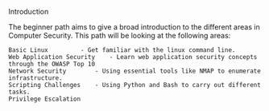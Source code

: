 Introduction

The beginner path aims to give a broad introduction to the different areas in Computer Security. This path will be looking at the following areas:

    Basic Linux 		- Get familiar with the linux command line.
    Web Application Security 	- Learn web application security concepts through the OWASP Top 10
    Network Security 		- Using essential tools like NMAP to enumerate infrastructure.
    Scripting Challenges 	- Using Python and Bash to carry out different tasks.
    Privilege Escalation